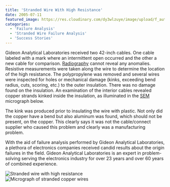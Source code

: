 ```yaml
---
title: 'Stranded Wire With High Resistance'
date: 2005-07-11
featured_image: https://res.cloudinary.com/dy3wlzuye/image/upload/f_auto,c_scale,w_250/v1/GideonLabs/Stranded-wire-with-high-resistance.jpg
categories:
  - 'Failure Analysis'
  - 'Stranded Wire Failure Analysis'
  - 'Success Stories'
---
```


Gideon Analytical Laboratories received two 42-inch cables. One cable labeled with a mark where an intermittent open occurred and the other a new cable for comparison. [Radiography](/analytical-services/x-ray-radiography/) cannot reveal any anomalies. Resistive measurements were taken along the wire to determine the location of the high resistance. The polypropylene was removed and several wires were inspected for holes or mechanical damage (kinks, exceeding bend radius, cuts, scoring, etc.) to the outer insulation. There was no damage found on the insulation. An examination of the interior cables revealed copper strands kinked inside the insulation, as illuminated in the [SEM](/analytical-services/scanning-electron-microscopy/) micrograph below.

The kink was produced prior to insulating the wire with plastic. Not only did the copper have a bend but also aluminum was found, which should not be present, on the copper. This clearly says it was not the cable/connect supplier who caused this problem and clearly was a manufacturing problem.

With the aid of failure analysis performed by Gideon Analytical Laboratories, a plethora of electronics companies received candid results about the origin failures in the field. Gideon Analytical Laboratories is an expert in problem-solving serving the electronics industry for over 23 years and over 60 years of combined experience.

![Stranded wire with high resistance](https://res.cloudinary.com/dy3wlzuye/image/upload/f_auto,c_scale,w_300/GideonLabs/Stranded-wire-with-high-resistance.jpg 'Stranded wire with high resistance')
![Micrograph of stranded copper wires](https://res.cloudinary.com/dy3wlzuye/image/upload/f_auto,c_scale,w_300/GideonLabs/Micrograph-of-stranded-copper-wires.jpg 'Micrograph of stranded copper wires')
